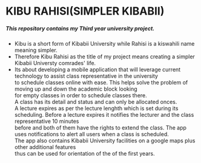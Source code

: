 # KIBU RAHISI(SIMPLER KIBABII)
##### This repository contains my Third year university project.<br> 
* Kibu is a short form of Kibabii University while Rahisi is a kiswahili name meaning simpler. <br>
* Therefore Kibu Rahisi as the title of my project means creating a simpler Kibabii Universty comrades' life.<br>
* Its about developing a mobile application that will leverage current technology to assist class representative in the university <br>
to schedule classes online with ease.
This helps solve the problem of moving up and down the academic block looking<br>
for empty classes in order to schedule classes there. <br>A class has its detail and status and can only be allocated onces. <br>
A lecture expires as per the lecture lenghth which is set during its scheduling.
Before a lecture expires it notifies the lecturer and the class representative 10 minutes <br>
before and both of them have the rights to extend the class.
The app uses notifications to alert all users when a class is scheduled.<br>
The app also contains Kibabii University facilities on a google maps plus other additional features <br>
thus can be used for orientation of the of the first years.<br>



